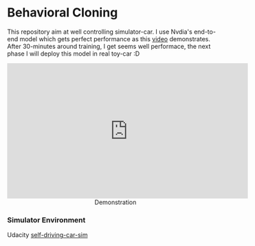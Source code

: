 # Behavioral Cloning
This repository aim at well controlling simulator-car. I use Nvdia's end-to-end model which gets perfect performance as this [video](https://www.youtube.com/watch?v=-96BEoXJMs0&t=27s) demonstrates. After 30-minutes around training, I get seems well performace, the next phase I will deploy this model in real toy-car :D

<p align='center'>
<iframe width="560" height="315" src="https://www.youtube.com/embed/PHCyVSBeOyU" frameborder="0" allow="autoplay; encrypted-media" allowfullscreen></iframe>
Demonstration
</p>

### Simulator Environment
Udacity [self-driving-car-sim](https://github.com/udacity/self-driving-car-sim)



